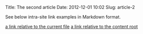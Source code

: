 Title: The second article
Date: 2012-12-01 10:02
Slug: article-2

See below intra-site link examples in Markdown format.

[a link relative to the current file]({filename}category/article1.md)
[a link relative to the content root]({filename}/category/article1.md)